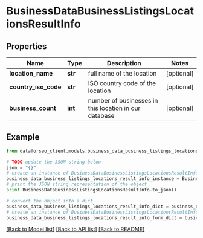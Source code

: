 # BusinessDataBusinessListingsLocationsResultInfo


## Properties

Name | Type | Description | Notes
------------ | ------------- | ------------- | -------------
**location_name** | **str** | full name of the location | [optional] 
**country_iso_code** | **str** | ISO country code of the location | [optional] 
**business_count** | **int** | number of businesses in this location in our database | [optional] 

## Example

```python
from dataforseo_client.models.business_data_business_listings_locations_result_info import BusinessDataBusinessListingsLocationsResultInfo

# TODO update the JSON string below
json = "{}"
# create an instance of BusinessDataBusinessListingsLocationsResultInfo from a JSON string
business_data_business_listings_locations_result_info_instance = BusinessDataBusinessListingsLocationsResultInfo.from_json(json)
# print the JSON string representation of the object
print BusinessDataBusinessListingsLocationsResultInfo.to_json()

# convert the object into a dict
business_data_business_listings_locations_result_info_dict = business_data_business_listings_locations_result_info_instance.to_dict()
# create an instance of BusinessDataBusinessListingsLocationsResultInfo from a dict
business_data_business_listings_locations_result_info_form_dict = business_data_business_listings_locations_result_info.from_dict(business_data_business_listings_locations_result_info_dict)
```
[[Back to Model list]](../README.md#documentation-for-models) [[Back to API list]](../README.md#documentation-for-api-endpoints) [[Back to README]](../README.md)


